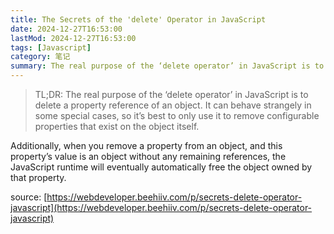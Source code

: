```yaml
---
title: The Secrets of the 'delete' Operator in JavaScript  
date: 2024-12-27T16:53:00  
lastMod: 2024-12-27T16:53:00  
tags: [Javascript]  
category: 笔记  
summary: The real purpose of the ‘delete operator’ in JavaScript is to delete a property reference of an object. It can behave strangely in some special cases, so it’s best to only use it to remove configurable properties that exist on the object itself. Additionally, when you remove a property from an object, and this property’s value is an object without any remaining references, the JavaScript runtime will eventually automatically free the object owned by that property.
---
```


> TL;DR: The real purpose of the ‘delete operator’ in JavaScript is to delete a property reference of an object. It can behave strangely in some special cases, so it’s best to only use it to remove configurable properties that exist on the object itself. 

Additionally, when you remove a property from an object, and this property’s value is an object without any remaining references, the JavaScript runtime will eventually automatically free the object owned by that property.

source: [https://webdeveloper.beehiiv.com/p/secrets-delete-operator-javascript](https://webdeveloper.beehiiv.com/p/secrets-delete-operator-javascript)
